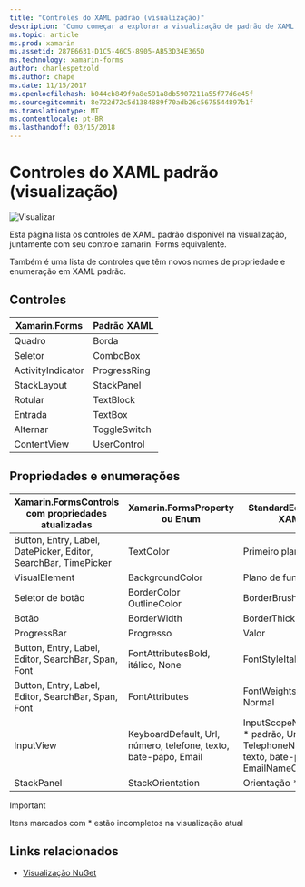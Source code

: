 ```yaml
---
title: "Controles do XAML padrão (visualização)"
description: "Como começar a explorar a visualização de padrão de XAML no xamarin. Forms"
ms.topic: article
ms.prod: xamarin
ms.assetid: 287E6631-D1C5-46C5-8905-AB53D34E365D
ms.technology: xamarin-forms
author: charlespetzold
ms.author: chape
ms.date: 11/15/2017
ms.openlocfilehash: b044cb849f9a8e591a8db5907211a55f77d6e45f
ms.sourcegitcommit: 8e722d72c5d1384889f70adb26c5675544897b1f
ms.translationtype: MT
ms.contentlocale: pt-BR
ms.lasthandoff: 03/15/2018
---
```

# <a name="xaml-standard-preview-controls"></a>Controles do XAML padrão (visualização)

![Visualizar](~/media/shared/preview.png)

Esta página lista os controles de XAML padrão disponível na visualização, juntamente com seu controle xamarin. Forms equivalente.

Também é uma lista de controles que têm novos nomes de propriedade e enumeração em XAML padrão.

## <a name="controls"></a>Controles

|Xamarin.Forms|Padrão XAML|
|--- |--- |
|Quadro|Borda|
|Seletor|ComboBox|
|ActivityIndicator|ProgressRing|
|StackLayout|StackPanel|
|Rotular|TextBlock|
|Entrada|TextBox|
|Alternar|ToggleSwitch|
|ContentView|UserControl|


## <a name="properties-and-enumerations"></a>Propriedades e enumerações

|Xamarin.FormsControls com propriedades atualizadas|Xamarin.FormsProperty ou Enum|StandardEquivalent XAML|
|--- |--- |--- |
|Button, Entry, Label, DatePicker, Editor, SearchBar, TimePicker|TextColor|Primeiro plano|
|VisualElement|BackgroundColor|Plano de fundo *|
|Seletor de botão|BorderColor OutlineColor|BorderBrush|
|Botão|BorderWidth|BorderThickness|
|ProgressBar|Progresso|Valor|
|Button, Entry, Label, Editor, SearchBar, Span, Font|FontAttributesBold, itálico, None|FontStyleItalic, Normal|
|Button, Entry, Label, Editor, SearchBar, Span, Font|FontAttributes|FontWeights * negrito, Normal|
|InputView|KeyboardDefault, Url, número, telefone, texto, bate-papo, Email|InputScopeNameValue * padrão, Url, número, TelephoneNumber, texto, bate-papo, EmailNameOrAddress|
|StackPanel|StackOrientation|Orientação *|

> [!IMPORTANT]
> Itens marcados com * estão incompletos na visualização atual

## <a name="related-links"></a>Links relacionados

- [Visualização NuGet](https://aka.ms/xf-xamlstandard-nuget)
